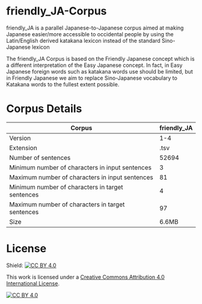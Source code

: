 # friendly_JA-Corpus
friendly_JA is a parallel Japanese-to-Japanese corpus aimed at making Japanese easier/more accessible to occidental people by using the Latin/English derived katakana lexicon instead of the standard Sino-Japanese lexicon

The friendly_JA Corpus is based on the Friendly Japanese concept which is a different interpretation of the Easy Japanese concept.
In fact, in Easy Japanese foreign words such as katakana words use should be limited, but in Friendly Japanese we aim to
replace Sino-Japanese vocabulary to Katakana words to the fullest extent possible.

# Corpus Details

| Corpus | friendly_JA|
|---|---|
| Version  | 1-4  |
| Extension  | .tsv  |
| Number of sentences  | 52694  |
| Minimum number of characters in input sentences  | 3  |
| Maximum number of characters in input sentences  | 81  |
| Minimum number of characters in target sentences  | 4  |
| Maximum number of characters in target sentences  | 97  |
| Size  | 6.6MB  |


# License
Shield: [![CC BY 4.0][cc-by-shield]][cc-by]

This work is licensed under a
[Creative Commons Attribution 4.0 International License][cc-by].

[![CC BY 4.0][cc-by-image]][cc-by]

[cc-by]: http://creativecommons.org/licenses/by/4.0/
[cc-by-image]: https://i.creativecommons.org/l/by/4.0/88x31.png
[cc-by-shield]: https://img.shields.io/badge/License-CC%20BY%204.0-lightgrey.svg
